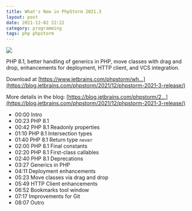 ```yaml
---
title: What's New in PhpStorm 2021.3
layout: post
date: 2021-12-02 22:22
category: programming
tags: php phpstorm
---
```


![](https://www.youtube.com/watch?v=NfGpGHNAalc&rel=0)

PHP 8.1, better handling of generics in PHP, move classes with drag and drop, enhancements for deployment, HTTP client, and VCS integration.

Download at [https://www.jetbrains.com/phpstorm/wh...](https://blog.jetbrains.com/phpstorm/2021/12/phpstorm-2021-3-release/)

More details in the blog: [https://blog.jetbrains.com/phpstorm/2...](https://blog.jetbrains.com/phpstorm/2021/12/phpstorm-2021-3-release/)

* 00:00 Intro
* 00:23 PHP 8.1
* 00:42 PHP 8.1 Readonly properties
* 01:10 PHP 8.1 Intersection types
* 01:40 PHP 8.1 Return type `never`
* 02:00 PHP 8.1 Final constants
* 02:20 PHP 8.1 First-class callables
* 02:40 PHP 8.1 Deprecations
* 03:27 Generics in PHP
* 04:11 Deployment enhancements
* 05:23 Move classes via drag and drop
* 05:49 HTTP Client enhancements
* 06:52 Bookmarks tool window
* 07:17 Improvements for Git
* 08:07 Outro
